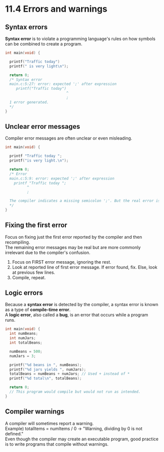 # 11.4 Errors and warnings

## Syntax errors
**Syntax error** is to violate a programming language's rules on how symbols can be combined to create a program.   
```c
int main(void) {

  printf("Traffic today")
  printf(" is very light\n");

  return 0;
  /* Syntax error
  main.c:5:27: error: expected ';' after expression
     printf("Traffic today")
                            ^
                            ;
  1 error generated.
  */
}
```

## Unclear error messages
Compiler error messages are often unclear or even misleading.   
```c
int main(void) {

  printf "Traffic today ";
  printf("is very light.\n");

  return 0;
  /* Error
  main.c:5:9: error: expected ';' after expression
    printf "Traffic today ";
          ^
          ;

  The compiler indicates a missing semicolon ';'. But the real error is the missing parentheses.
  */
}
```

## Fixing the first error
Focus on fixing just the first error reported by the compiler and then recompiling.   
The remaining error messages may be real but are more commonly irrelevant due to the compiler's confusion.   
1. Focus on FIRST error message, ignoring the rest.   
2. Look at reported line of first error message. If error found, fix. Else, look at previous few lines.   
3. Compile, repeat.   

## Logic errors
Because a **syntax error** is detected by the compiler, a syntax error is known as a type of **compile-time error**.   
A **logic error**, also called a **bug**, is an error that occurs while a program runs.   
```c
int main(void) {
  int numBeans;
  int numJars;
  int totalBeans;

  numBeans = 500;
  numJars = 3;

  printf("%d beans in ", numBeans);
  printf("%d jars yields ", numJars);
  totalBeans = numBeans + numJars; // Used + instead of *
  printf("%d total\n", totalBeans);

  return 0;
  // This program would compile but would not run as intended.
}  
```

## Compiler warnings
A compiler will sometimes report a warning.   
Example) totalItems = numItems / 0 -> "Warning, dividing by 0 is not defined."   
Even though the compiler may create an executable program, good practice is to write programs that compile without warnings.
